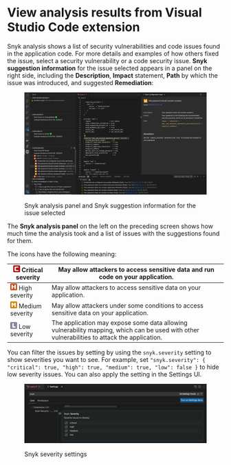# View analysis results from Visual Studio Code extension

Snyk analysis shows a list of security vulnerabilities and code issues found in the application code. For more details and examples of how others fixed the issue, select a security vulnerability or a code security issue. **Snyk suggestion information** for the issue selected appears in a panel on the right side, including the **Description**, **Impact** statement, **Path** by which the issue was introduced, and suggested **Remediation**:

<figure><img src="../../../../.gitbook/assets/Screenshot 2023-03-16 at 16.07.06.png" alt="Snyk analysis panel and Snyk suggestion information for the issue selected"><figcaption><p>Snyk analysis panel and Snyk suggestion information for the issue selected</p></figcaption></figure>

The **Snyk analysis panel** on the left on the preceding screen shows how much time the analysis took and a list of issues with the suggestions found for them.

The icons have the following meaning:

| ![](<../../../../.gitbook/assets/image (192) (1) (1) (1) (1) (1) (1) (1) (1) (1) (1) (1) (1) (2).png>) Critical severity                                                                                                                                                                                 | May allow attackers to access sensitive data and run code on your application.                                                               |
| -------------------------------------------------------------------------------------------------------------------------------------------------------------------------------------------------------------------------------------------------------------------------------------------------------- | -------------------------------------------------------------------------------------------------------------------------------------------- |
| ![](<../../../../.gitbook/assets/image (10) (1) (1) (2) (1) (1) (1) (1) (1) (1) (1) (1) (1) (1) (1) (1) (1) (1) (1) (1) (1) (1) (1) (1) (1) (1) (1) (1) (1) (1) (1) (1) (1) (1) (1) (1) (1) (1) (1) (1) (1) (1) (1) (1) (1) (1) (1) (1) (1) (1) (1) (1) (1) (1) (1) (1) (1) (1) (12).png>) High severity | May allow attackers to access sensitive data on your application.                                                                            |
| ![](<../../../../.gitbook/assets/image (116) (1) (1) (1) (1) (1) (1) (1) (1) (1) (1) (1) (1) (1) (1) (1) (1) (1) (1) (1) (1) (1) (1) (1) (1) (1) (1) (1) (1) (1) (1) (1) (1) (1) (1) (1) (1) (1) (1) (1) (1) (1) (1) (1) (1) (1) (1) (1) (1) (1) (1) (1) (1) (7).png>) Medium severity                   | May allow attackers under some conditions to access sensitive data on your application.                                                      |
| ![](<../../../../.gitbook/assets/image (114) (1) (1) (1) (1) (1) (1) (1) (1) (1) (1) (1) (1) (1) (1) (1) (1) (1) (1) (1) (1) (1) (1) (1) (1) (1) (1) (1) (1) (1) (1) (1) (1) (1) (1) (1) (1) (1) (1) (1).png>) Low severity                                                                              | The application may expose some data allowing vulnerability mapping, which can be used with other vulnerabilities to attack the application. |

You can filter the issues by setting by using the `snyk.severity` setting to show severities you want to see. For example, set `"snyk.severity": { "critical": true, "high": true, "medium": true, "low": false }` to hide low severity issues. You can also apply the setting in the Settings UI.

<figure><img src="../../../../.gitbook/assets/Screenshot 2023-03-16 at 16.05.27.png" alt="Snyk severity settings"><figcaption><p>Snyk severity settings</p></figcaption></figure>
